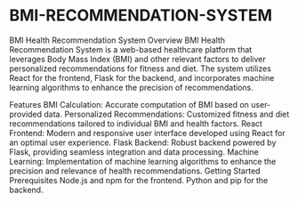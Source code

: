 # BMI-RECOMMENDATION-SYSTEM

BMI Health Recommendation System
Overview
BMI Health Recommendation System is a web-based healthcare platform that leverages Body Mass Index (BMI) and other relevant factors to deliver personalized recommendations for fitness and diet. The system utilizes React for the frontend, Flask for the backend, and incorporates machine learning algorithms to enhance the precision of recommendations.

Features
BMI Calculation: Accurate computation of BMI based on user-provided data.
Personalized Recommendations: Customized fitness and diet recommendations tailored to individual BMI and health factors.
React Frontend: Modern and responsive user interface developed using React for an optimal user experience.
Flask Backend: Robust backend powered by Flask, providing seamless integration and data processing.
Machine Learning: Implementation of machine learning algorithms to enhance the precision and relevance of health recommendations.
Getting Started
Prerequisites
Node.js and npm for the frontend.
Python and pip for the backend.
